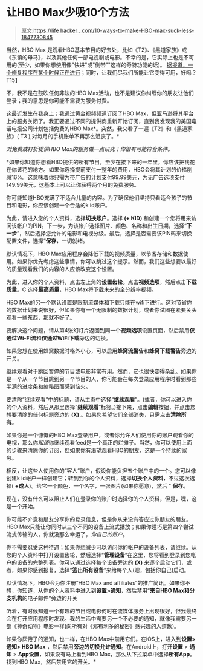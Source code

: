 # 让HBO Max少吸10个方法

> 原文:[https://life hacker . com/10-ways-to-make-HBO-max-suck-less-1847730845](https://lifehacker.com/10-ways-to-make-hbo-max-suck-less-1847730845)

当然，HBO Max 是观看HBO基本节目的好去处，比如《T2》、《黑道家族》或《东镇的母马》，以及其他任何一部电视剧或电影。不幸的是，它实际上也是不可用的(至少，如果你想使用像"快进"或"倒带""这样的奇特功能的话)。 [据报道，一个修复程序在某个时候正在进行](https://gizmodo.com/hbo-max-is-aware-its-app-is-shit-1847484833)；同时，让我们尽我们所能让它变得可用，好吗？T15】

不，我不是在鼓吹任何非法的HBO Max活动，也不是建议你纠缠你的朋友让他们登录；我的意思是你可能不需要为服务付费。

这最近发生在我身上；我通过黄金视频频道订阅了HBO Max，但亚马逊将其平台上的服务关闭了。我正要通过不同的提供商重新开始订阅，直到我发现我的美国电话电报公司计划包括免费的HBO Max*。突然，我又看了一遍《T2》和《黑道家族》( T3 ),对每月的手机账单不再那么沮丧了。*

*对免费或打折提供HBO Max的服务做一点研究；你很有可能符合条件。*

 *如果你知道你想看HBO提供的所有节目，至少在接下来的一年里，你应该把钱花在你该花的地方。如果你选择提前支付一整年的费用，HBO会将其计划的价格削减16%。这意味着你只需为带广告的计划支付99.99美元，为无广告选项支付149.99美元，这基本上可以让你获得两个月的免费服务。

你可能知道HBO充满了不适合儿童的内容。为了确保他们坚持只看适合孩子的节目和电影，你应该创建一个合适的k id账户。

为此，请进入您的个人资料，选择**切换账户**。选择 **(+ KID)** 和创建一个您将用来访问该帐户的PIN。下一步，为该帐户选择图片、颜色、名称和出生日期，选择“**下一步**”，然后选择您允许的电影和电视分级。最后，选择是否需要该PIN码来切换配置文件，选择“**保存**，一切就绪。

默认情况下，HBO Max应用程序会降低下载的视频质量，以节省存储和数据使用。如果你优先考虑这些事情，你可以跳过这个提示。然而，我们这些想要以最好的质量观看我们的内容的人应该改变这个设置。

为此，进入你的个人资料，点击左上角的**设置齿轮**。点击**视频选项**，然后点击**下载质量**。C 选择**最高质量**，HBO Max将下载未来的全分辨率视频。

HBO Max的另一个默认设置是限制流媒体和下载只能在wifi下进行。这对节省你的数据计划来说很好，但如果你有一个无限制的数据计划，或者你试图在紧要关头观看一些东西，那就不好了。

要解决这个问题，请从第4张幻灯片返回到同一个**视频选项**设置页面，然后禁用**仅通过Wi-Fi流**和**仅通过WiFi下载**旁边的切换。

如果您想在使用蜂窝数据时格外小心，可以启用**蜂窝流警告**和**蜂窝下载警告**旁边的开关。

继续观看对于跳回暂停的节目或电影非常有用。然而，它也很快变得杂乱。如果你是一个从一个节目跳到另一个节目的人，你可能会在每次登录应用程序时看到那些半满的进度条和缩略图而感到恼火。

要清除“继续观看”中的标题，请从主页中选择“**继续观看**”。(或者，你可以进入你的个人资料，然后从那里选择“**继续观看**”标签。)接下来，点击**编辑**按钮，并点击您想要清除的任何标题旁边的 **(X)** 。如果您希望它们全部消失，只需点击**清除所有**。

如果你是一个慷慨的HBO Max登录用户，或者你允许人们使用你的账户观看你的电视，那么你*知道*你继续观看feed是一个真正的烂摊子。当然，你可以使用上面的步骤来清除你的订阅，但如果你有渴望观看HBO的朋友，这是一个持续的家务。

相反，让这些人使用你的“客人”账户，假设你能负担五个账户中的一个。您可以像创建k id帐户一样创建它；转到到你的个人资料，选择**切换个人资料**，不过这次选择( **+成人**)。给它一个颜色，一个名字，一张图片(如果你愿意)，然后 " **保存。**

现在，没有什么可以阻止人们在登录你的账户时选择你的个人资料，但是，嘿，这是一个开始。

你可能不介意和朋友分享你的登录信息，但是你从来没有答应过你朋友的朋友。HBO Max只能让你同时从三个不同的设备上流式播放；如果你碰巧是第四个尝试流式传输的人，你就没那么幸运了，*你自己的账户*。

你不需要忍受这种待遇；如果你想减少可以访问你的帐户的设备列表，请继续。从您的个人资料中打开设置齿轮，然后选择“**管理设备**”在这里，您将看到登录到您帐户的设备的完整列表。你可以通过选择每个设备旁边的 **(X)** 来逐个启动它们，或者，如果你感到报复，选择“**签出所有设备**”来给每个人(嗯，包括你自己)启动。

默认情况下，HBO会为你注册“HBO Max and affiliates”的推广简讯。如果你不想，你知道，从你的个人资料中进入到**设置>通知**，然后禁用“**来自HBO Max和分支机构**的电子邮件”旁边的开关

听着，有时候知道一个有趣的节目或电影何时在流媒体服务上出现很好，但我最终会在打开应用程序时发现。我的生活中需要另一个不必要的通知，就像我需要另一部《神奇动物》电影一样(向所有对《邓布利多的秘密》感兴趣的人道歉)。

如果你厌倦了的通知，也一样，在HBO Max中禁用它们。在iOS上，进入到**设置>通知> HBO Max** ，然后禁用**旁边的切换允许通知**。在Android上，打开**设置** > **通知** > **App设置**，如果没有马上看到HBO Max，那么从下拉菜单中选择**所有App**。找到HBO Max，然后禁用它的开关。*